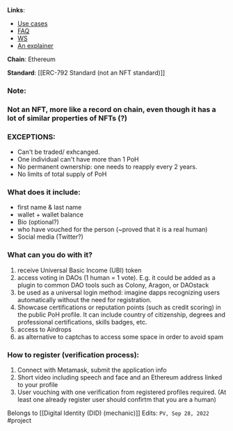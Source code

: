 **Links**:  
* [Use cases](https://blog.kleros.io/proof-of-humanity-a-building-block-for-the-internet-of-the-future/)
* [FAQ](https://kleros.gitbook.io/docs/products/proof-of-humanity/poh-faq)
* [WS](https://www.proofofhumanity.id/)
* [An explainer](https://blog.kleros.io/proof-of-humanity-an-explainer/)

**Chain**: Ethereum

**Standard**: [[ERC-792 Standard (not an NFT standard)]]



### Note: 
### Not an NFT, more like a record on chain, even though it has a lot of similar properties of NFTs (?)
### EXCEPTIONS: 
* Can't be traded/ exhcanged. 
* One individual can't have more than 1 PoH
* No permanent ownership: one needs to reapply every 2 years. 
* No limits of total supply of PoH

### What does it include:
* first name & last name
* wallet + wallet balance
* Bio (optional?)
* who have vouched for the person (~proved that it is a real human)
* Social media (Twitter?)

### What can you do with it?
1) receive Universal Basic Income (UBI) token
2) access voting in DAOs (1 human = 1 vote). E.g. it could be added as a plugin to common DAO tools such as Colony, Aragon, or DAOstack
3) be used as a universal login method: imagine dapps recognizing users automatically without the need for registration.
4) Showcase certifications or reputation points (such as credit scoring) in the public PoH profile. It can include country of citizenship, degrees and professional certifications, skills badges, etc.
5) access to Airdrops
6) as alternative to captchas to access some space in order to avoid spam

### How to register (verification process):
1) Connect with Metamask, submit the application info
2) Short video including speech and face and an Ethereum address linked to your profile
3) User vouching with one verification from registered profiles required. (At least one already register user should confirtm that you are a human)

Belongs to [[Digital Identity (DID) (mechanic)]]
Edits: `PV, Sep 28, 2022`
#project
